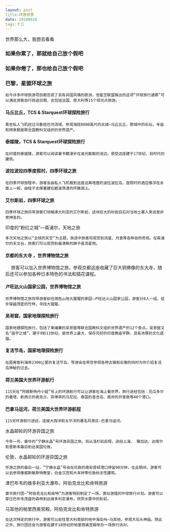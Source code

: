 ```yaml
---
layout: post
title:环游世界
date: 20180616
tags:十三   
---
```



世界那么大，我想去看看

### 如果你累了，那就给自己放个假吧
### 如果你倦了，那也给自己放个假吧


### 巴黎，星盟环球之旅

    如今许多环球旅游项目都忽视了具有异国风情的欧洲，但星空联盟推出的这项“环球旅行通票”可以满足游客自行挑选日期，去包括法国、意大利等15个观光点旅游。

#### 马丘比丘，TCS & Starquest环球探险旅行



    乘坐私人飞机经过乌鲁班巴河流域，参观海拔8000英尺的古城—马丘比丘，那城中的石坛，寺庙和喷泉都是联合国教科文组织的世界遗产。
#### 泰姬陵，TCS & Starquest环球探险旅行

    在印度的泰姬陵，游客可以阅读着书籍漫步在波光粼粼的池边，感受这座建于17世纪，划时代的建筑。

#### 波拉波拉四季度假村，四季环球之旅

    在四季环球旅程中，游客会由私人飞机载到这座远离喧嚣的波拉波拉岛，度假村的酒店像浮在水面上一般，由柱子支撑着建在碧波荡漾的环礁湖上。
#### 艾尔斯岩，四季环球之旅

    四季环球之旅将带游客们领略澳大利亚的艾尔斯岩，这块巨大的砂岩巨石对当地土著人来说是非常神圣的。

印度的“粉红之城”—斋浦尔，天地之旅

    本次天地之旅以“全球的天空”为主题，旅途中旅客将观赏到流星、月食等各种自然奇观。在斋浦尔的天文台，旅客们可以观赏到最清晰的狮子座流星雨。

#### 京都的东大寺 ，世界博物馆之旅

　  旅客可以加入世界博物馆之旅，参观京都这座收藏了巨大铜佛像的东大寺，随后还可以参加各种日本特色的书法和插花课程。
#### 卢旺达火山国家公园，世界博物馆之旅

    世界博物馆之旅将带游客前往濒危山地大猩猩的家园—卢旺达火山国家公园，游客分8人一组，徒步穿越茂密的竹林，寻找大猩猩。
#### 吴哥窟，国家地理探险旅行

    国家地理探险旅行，包括了柬埔寨的吴哥窟等联合国教科文组织世界遗产的12个景点。吴哥窟又名“庙宇之城”，建于9到13世纪，是世界上最大、保存完好的印度教庙宇群，具有浓厚的文化底蕴。

#### 复活节岛，国家地理探险旅行

    在距离智利海岸2300公里的复活节岛，导游会在带您参观各种古镇和石像的同时为你介绍复活岛神秘的过去。
#### 荷兰美国大世界环游航行

    115天在“阿姆斯特丹小姐”号上的环游航行可以让游客在海上看世界，旅行途经包括：厄瓜多尔的曼塔、新西兰的奥克兰、菲律宾的马尼拉、泰国的普吉岛、南非的开普敦等40个港口。

#### 巴拿马运河，荷兰美国大世界环游航程

    115天环游航行途经，连接大西洋和太平洋的著名风景区—巴拿马运河。

水晶邮轮的环游异国之旅

    今年一月，豪华的“宁静水晶”号环游异国之旅，将从洛杉矶启程，途经上海、 雅加达、达喀尔和里斯本最后到达英国伦敦。
伦敦，水晶邮轮的环游异国之旅

    环游之旅的最后一站，“宁静水晶”号会在伦敦的南安普顿港口停留90分钟，在此期间，游客可以去参观像威斯敏斯特教堂，白金汉宫和大本钟等伦敦标志性建筑。

津巴布韦的维多利亚大瀑布，阿伯克龙比和肯特旅游

    豪华旅行团—“阿伯克龙比和肯特”为游客特别制定了一场，类似游猎的环球旅行计划。游客可以穿过巴布韦茂盛的森林到达维多利亚瀑布，欣赏水雾中的彩虹。

马耳他的帕里西奥宫殿，阿伯克龙比和肯特旅游

    在这次特定的旅行中，游客可以前往意大利南部的地中海岛屿—马耳他，参观大石头神庙。除此之外，旅行团还会为游客在建于18世纪的帕里西奥宫殿举办一场旅行派对。

　

